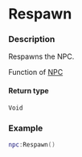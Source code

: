 # Respawn
### Description
Respawns the NPC.

Function of [NPC](/classes/NPC/)

#### Return type
`Void`

### Example
```lua
npc:Respawn()
```
